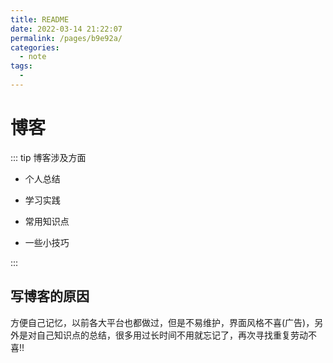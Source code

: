 ```yaml
---
title: README
date: 2022-03-14 21:22:07
permalink: /pages/b9e92a/
categories:
  - note
tags:
  - 
---
```

# 博客

::: tip 博客涉及方面

- 个人总结

- 学习实践

- 常用知识点

- 一些小技巧

:::

## 写博客的原因

方便自己记忆，以前各大平台也都做过，但是不易维护，界面风格不喜(广告)，另外是对自己知识点的总结，很多用过长时间不用就忘记了，再次寻找重复劳动不喜!!

